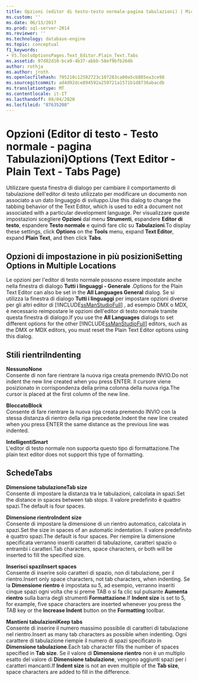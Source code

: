 ```yaml
---
title: Opzioni (editor di testo-testo normale-pagina tabulazioni) | Microsoft Docs
ms.custom: ''
ms.date: 06/13/2017
ms.prod: sql-server-2014
ms.reviewer: ''
ms.technology: database-engine
ms.topic: conceptual
f1_keywords:
- VS.ToolsOptionsPages.Text_Editor.Plain_Text.Tabs
ms.assetid: 07d82d10-bca9-4b37-abbb-58ef9bfb264b
author: rothja
ms.author: jroth
ms.openlocfilehash: 705210c12582723c107283ca00a5cb885ea3ce98
ms.sourcegitcommit: ad4d92dce894592a259721a1571b1d8736abacdb
ms.translationtype: MT
ms.contentlocale: it-IT
ms.lasthandoff: 08/04/2020
ms.locfileid: "87635208"
---
```

# <a name="options-text-editor---plain-text---tabs-page"></a><span data-ttu-id="1d8a4-102">Opzioni (Editor di testo - Testo normale - pagina Tabulazioni)</span><span class="sxs-lookup"><span data-stu-id="1d8a4-102">Options (Text Editor - Plain Text - Tabs Page)</span></span>
  <span data-ttu-id="1d8a4-103">Utilizzare questa finestra di dialogo per cambiare il comportamento di tabulazione dell'editor di testo utilizzato per modificare un documento non associato a un dato linguaggio di sviluppo.</span><span class="sxs-lookup"><span data-stu-id="1d8a4-103">Use this dialog to change the tabbing behavior of the Text Editor, which is used to edit a document not associated with a particular development language.</span></span> <span data-ttu-id="1d8a4-104">Per visualizzare queste impostazioni scegliere **Opzioni** dal menu **Strumenti**, espandere **Editor di testo**, espandere **Testo normale** e quindi fare clic su **Tabulazioni**.</span><span class="sxs-lookup"><span data-stu-id="1d8a4-104">To display these settings, click **Options** on the **Tools** menu, expand **Text Editor**, expand **Plain Text**, and then click **Tabs**.</span></span>  
  
## <a name="setting-options-in-multiple-locations"></a><span data-ttu-id="1d8a4-105">Opzioni di impostazione in più posizioni</span><span class="sxs-lookup"><span data-stu-id="1d8a4-105">Setting Options in Multiple Locations</span></span>  
 <span data-ttu-id="1d8a4-106">Le opzioni per l'editor di testo normale possono essere impostate anche nella finestra di dialogo **Tutti i linguaggi - Generale** .</span><span class="sxs-lookup"><span data-stu-id="1d8a4-106">Options for the Plain Text Editor can also be set in the **All Languages General** dialog.</span></span> <span data-ttu-id="1d8a4-107">Se si utilizza la finestra di dialogo **Tutti i linguaggi** per impostare opzioni diverse per gli altri editor di [!INCLUDE[ssManStudioFull](../includes/ssmanstudiofull-md.md)] , ad esempio DMX o MDX, è necessario reimpostare le opzioni dell'editor di testo normale tramite questa finestra di dialogo.</span><span class="sxs-lookup"><span data-stu-id="1d8a4-107">If you use the **All Languages** dialogs to set different options for the other [!INCLUDE[ssManStudioFull](../includes/ssmanstudiofull-md.md)] editors, such as the DMX or MDX editors, you must reset the Plain Text Editor options using this dialog.</span></span>  
  
## <a name="indenting"></a><span data-ttu-id="1d8a4-108">Stili rientri</span><span class="sxs-lookup"><span data-stu-id="1d8a4-108">Indenting</span></span>  
 <span data-ttu-id="1d8a4-109">**Nessuno**</span><span class="sxs-lookup"><span data-stu-id="1d8a4-109">**None**</span></span>  
 <span data-ttu-id="1d8a4-110">Consente di non fare rientrare la nuova riga creata premendo INVIO.</span><span class="sxs-lookup"><span data-stu-id="1d8a4-110">Do not indent the new line created when you press ENTER.</span></span> <span data-ttu-id="1d8a4-111">Il cursore viene posizionato in corrispondenza della prima colonna della nuova riga.</span><span class="sxs-lookup"><span data-stu-id="1d8a4-111">The cursor is placed at the first column of the new line.</span></span>  
  
 <span data-ttu-id="1d8a4-112">**Bloccato**</span><span class="sxs-lookup"><span data-stu-id="1d8a4-112">**Block**</span></span>  
 <span data-ttu-id="1d8a4-113">Consente di fare rientrare la nuova riga creata premendo INVIO con la stessa distanza di rientro della riga precedente.</span><span class="sxs-lookup"><span data-stu-id="1d8a4-113">Indent the new line created when you press ENTER the same distance as the previous line was indented.</span></span>  
  
 <span data-ttu-id="1d8a4-114">**Intelligenti**</span><span class="sxs-lookup"><span data-stu-id="1d8a4-114">**Smart**</span></span>  
 <span data-ttu-id="1d8a4-115">L'editor di testo normale non supporta questo tipo di formattazione.</span><span class="sxs-lookup"><span data-stu-id="1d8a4-115">The plain text editor does not support this type of formatting.</span></span>  
  
## <a name="tabs"></a><span data-ttu-id="1d8a4-116">Schede</span><span class="sxs-lookup"><span data-stu-id="1d8a4-116">Tabs</span></span>  
 <span data-ttu-id="1d8a4-117">**Dimensione tabulazione**</span><span class="sxs-lookup"><span data-stu-id="1d8a4-117">**Tab size**</span></span>  
 <span data-ttu-id="1d8a4-118">Consente di impostare la distanza tra le tabulazioni, calcolata in spazi.</span><span class="sxs-lookup"><span data-stu-id="1d8a4-118">Set the distance in spaces between tab stops.</span></span> <span data-ttu-id="1d8a4-119">Il valore predefinito è quattro spazi.</span><span class="sxs-lookup"><span data-stu-id="1d8a4-119">The default is four spaces.</span></span>  
  
 <span data-ttu-id="1d8a4-120">**Dimensione rientro**</span><span class="sxs-lookup"><span data-stu-id="1d8a4-120">**Indent size**</span></span>  
 <span data-ttu-id="1d8a4-121">Consente di impostare la dimensione di un rientro automatico, calcolata in spazi.</span><span class="sxs-lookup"><span data-stu-id="1d8a4-121">Set the size in spaces of an automatic indentation.</span></span> <span data-ttu-id="1d8a4-122">Il valore predefinito è quattro spazi.</span><span class="sxs-lookup"><span data-stu-id="1d8a4-122">The default is four spaces.</span></span> <span data-ttu-id="1d8a4-123">Per riempire la dimensione specificata verranno inseriti caratteri di tabulazione, caratteri spazio o entrambi i caratteri.</span><span class="sxs-lookup"><span data-stu-id="1d8a4-123">Tab characters, space characters, or both will be inserted to fill the specified size.</span></span>  
  
 <span data-ttu-id="1d8a4-124">**Inserisci spazi**</span><span class="sxs-lookup"><span data-stu-id="1d8a4-124">**Insert spaces**</span></span>  
 <span data-ttu-id="1d8a4-125">Consente di inserire solo caratteri di spazio, non di tabulazione, per il rientro.</span><span class="sxs-lookup"><span data-stu-id="1d8a4-125">Insert only space characters, not tab characters, when indenting.</span></span> <span data-ttu-id="1d8a4-126">Se la **Dimensione rientro** è impostata su 5, ad esempio, verranno inseriti cinque spazi ogni volta che si preme TAB o si fa clic sul pulsante **Aumenta rientro** sulla barra degli strumenti **Formattazione**.</span><span class="sxs-lookup"><span data-stu-id="1d8a4-126">If **Indent size** is set to 5, for example, five space characters are inserted whenever you press the TAB key or the **Increase Indent** button on the **Formatting** toolbar.</span></span>  
  
 <span data-ttu-id="1d8a4-127">**Mantieni tabulazioni**</span><span class="sxs-lookup"><span data-stu-id="1d8a4-127">**Keep tabs**</span></span>  
 <span data-ttu-id="1d8a4-128">Consente di inserire il numero massimo possibile di caratteri di tabulazione nel rientro.</span><span class="sxs-lookup"><span data-stu-id="1d8a4-128">Insert as many tab characters as possible when indenting.</span></span> <span data-ttu-id="1d8a4-129">Ogni carattere di tabulazione riempie il numero di spazi specificato in **Dimensione tabulazione**.</span><span class="sxs-lookup"><span data-stu-id="1d8a4-129">Each tab character fills the number of spaces specified in **Tab size**.</span></span> <span data-ttu-id="1d8a4-130">Se il valore di **Dimensione rientro** non è un multiplo esatto del valore di **Dimensione tabulazione**, vengono aggiunti spazi per i caratteri mancanti.</span><span class="sxs-lookup"><span data-stu-id="1d8a4-130">If **Indent size** is not an even multiple of the **Tab size**, space characters are added to fill in the difference.</span></span>  
  
  
